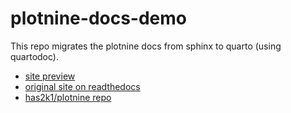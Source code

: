 # plotnine-docs-demo

This repo migrates the plotnine docs from sphinx to quarto (using quartodoc).

* [site preview](https://main--plotnine-docs-demo.netlify.app)
* [original site on readthedocs](https://plotnine.readthedocs.io/en/stable/)
* [has2k1/plotnine repo](https://github.com/has2k1/plotnine)
